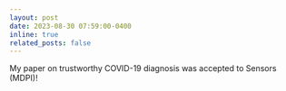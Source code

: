 ```yaml
---
layout: post
date: 2023-08-30 07:59:00-0400
inline: true
related_posts: false
---
```


My paper on trustworthy COVID-19 diagnosis was accepted to Sensors (MDPI)!
